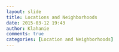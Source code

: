 ```yaml
---
layout: slide
title: Locations and Neighborhoods
date: 2015-03-12 19:43
author: Klahanie
comments: true
categories: [Location and Neighborhoods]
---
```


